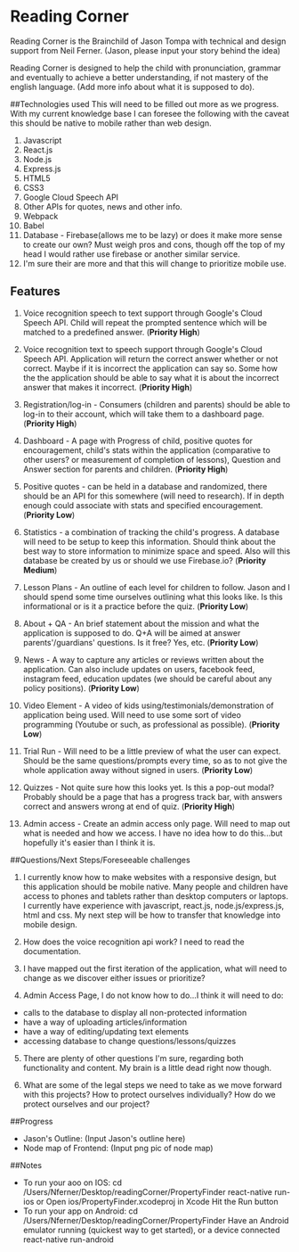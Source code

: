 # Reading Corner
Reading Corner is the Brainchild of Jason Tompa with technical and design support from Neil Ferner. (Jason, please input your story behind the idea)

Reading Corner is designed to help the child with pronunciation, grammar and eventually to achieve a better understanding, if not mastery of the english language. (Add more info about what it is supposed to do).

##Technologies used
This will need to be filled out more as we progress. With my current knowledge base I can foresee the following with the caveat this should be native to mobile rather than web design.

1. Javascript
2. React.js
3. Node.js
4. Express.js
5. HTML5
6. CSS3
7. Google Cloud Speech API
8. Other APIs for quotes, news and other info.
8. Webpack
9. Babel
10. Database - Firebase(allows me to be lazy) or does it make more sense to create our own? Must weigh pros and cons, though off the top of my head I would rather use firebase or another similar service.
11. I'm sure their are more and that this will change to prioritize mobile use.

## Features
1. Voice recognition speech to text support through Google's Cloud Speech API. Child will repeat the prompted sentence which will be matched to a predefined answer. (**Priority High**)

2. Voice recognition text to speech support through Google's Cloud Speech API. Application will return the correct answer whether or not correct. Maybe if it is incorrect the application can say so. Some how the the application should be able to say what it is about the incorrect answer that makes it incorrect. (**Priority High**)

3. Registration/log-in - Consumers (children and parents) should be able to log-in to their account, which will take them to a dashboard page. (**Priority High**)

4. Dashboard - A page with Progress of child, positive quotes for encouragement, child's stats within the application (comparative to other users? or measurement of completion of lessons), Question and Answer section for parents and children. (**Priority High**)

5. Positive quotes - can be held in a database and randomized, there should be an API for this somewhere (will need to research). If in depth enough could associate with stats and specified encouragement. (**Priority Low**)

6. Statistics - a combination of tracking the child's progress. A database will need to be setup to keep this information. Should think about the best way to store information to minimize space and speed. Also will this database be created by us or should we use Firebase.io? (**Priority Medium**)

7. Lesson Plans - An outline of each level for children to follow. Jason and I should spend some time ourselves outlining what this looks like. Is this informational or is it a practice before the quiz. (**Priority Low**)

8. About + QA - An brief statement about the mission and what the application is supposed to do. Q+A will be aimed at answer parents'/guardians' questions. Is it free? Yes, etc. (**Priority Low**)

9. News - A way to capture any articles or reviews written about the application. Can also include updates on users, facebook feed, instagram feed, education updates (we should be careful about any policy positions). (**Priority Low**)

10. Video Element - A video of kids using/testimonials/demonstration of application being used. Will need to use some sort of video programming (Youtube or such, as professional as possible). (**Priority Low**)

11. Trial Run - Will need to be a little preview of what the user can expect. Should be the same questions/prompts every time, so as to not give the whole application away without signed in users. (**Priority Low**)

12. Quizzes - Not quite sure how this looks yet. Is this a pop-out modal? Probably should be a page that has a progress track bar, with answers correct and answers wrong at end of quiz. (**Priority High**)

13. Admin access - Create an admin access only page. Will need to map out what is needed and how we access. I have no idea how to do this...but hopefully it's easier than I think it is.

##Questions/Next Steps/Foreseeable challenges
1. I currently know how to make websites with a responsive design, but this application should be mobile native. Many people and children have access to phones and tablets rather than desktop computers or laptops. I currently have experience with javascript, react.js, node.js/express.js, html and css. My next step will be how to transfer that knowledge into mobile design.

2. How does the voice recognition api work? I need to read the documentation.

3. I have mapped out the first iteration of the application, what will need to change as we discover either issues or prioritize?

4. Admin Access Page, I do not know how to do...I think it will need to do:
  * calls to the database to display all non-protected information
  * have a way of uploading articles/information
  * have a way of editing/updating text elements
  * accessing database to change questions/lessons/quizzes

5. There are plenty of other questions I'm sure, regarding both functionality and content. My brain is a little dead right now though.

6. What are some of the legal steps we need to take as we move forward with this projects? How to protect ourselves individually? How do we protect ourselves and our project?

##Progress
* Jason's Outline: (Input Jason's outline here)
* Node map of Frontend: (Input png pic of node map)

##Notes
  * To run your aoo on IOS:
   cd /Users/Nferner/Desktop/readingCorner/PropertyFinder
   react-native run-ios
   or
   Open ios/PropertyFinder.xcodeproj in Xcode
   Hit the Run button
  * To run your app on Android:
   cd /Users/Nferner/Desktop/readingCorner/PropertyFinder
   Have an Android emulator running (quickest way to get started), or a device connected
   react-native run-android
